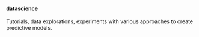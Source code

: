 #### datascience

Tutorials, data explorations, experiments with various approaches to create predictive models.
